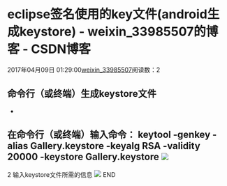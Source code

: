 # eclipse签名使用的key文件(android生成keystore) - weixin_33985507的博客 - CSDN博客
2017年04月09日 01:29:00[weixin_33985507](https://me.csdn.net/weixin_33985507)阅读数：2

## 命令行（或终端）生成keystore文件
- 
在命令行（或终端）输入命令：
keytool -genkey -alias Gallery.keystore -keyalg RSA -validity 20000 -keystore Gallery.keystore
![](https://images2015.cnblogs.com/blog/914754/201704/914754-20170409005908597-1943588601.png)
- 
2
输入keystore文件所需的信息
![](https://images2015.cnblogs.com/blog/914754/201704/914754-20170409012130035-212369396.png)
END
